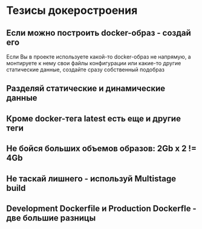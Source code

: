 # Тезисы докеростроения


## Если можно построить docker-образ - создай его

Если Вы в проекте используете какой-то docker-образ не напрямую, а монтируете к нему
свои файлы конфигурации или какие-то другие статические данные, создайте сразу собственный подобраз  


## Разделяй статические и динамические данные

## Кроме docker-тега latest есть еще и другие теги

## Не бойся больших объемов образов: 2Gb x 2 != 4Gb

## Не таскай лишнего - используй Multistage build 

## Development Dockerfile и Production Dockerfle - две большие разницы 
